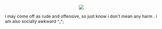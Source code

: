 <p align="center">
  <img src="https://i.pinimg.com/originals/da/a3/7c/daa37c70d67fdf6cbbf713c80bb507bc.gif" />

i may come off as rude and offensive, so just know i don't mean any harm . i am also socially awkward ^_^;
</p>
